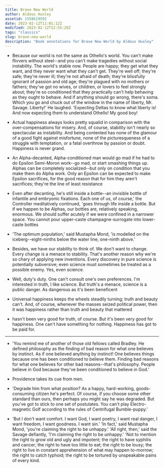 ```yaml
---
title: Brave New World
author: Aldous Huxley
assetid: 1558619592
date: 2023-02-12T11:01:12Z
modified: 2023-02-12T12:55:28Z
tags: "classics"
slug: brave-new-world
description: "Book annotations for Brave New World by Aldous Huxley"
---
```


*  Because our world is not the same as Othello's world. You can't make flivvers without steel--and you can't make tragedies without social instability. The world's stable now. People are happy; they get what they want, and they never want what they can't get. They're well off; they're safe; they're never ill; they're not afraid of death; they're blissfully ignorant of passion and old age; they're plagued with no mothers or fathers; they've got no wives, or children, or lovers to feel strongly about; they're so conditioned that they practically can't help behaving as they ought to behave. And if anything should go wrong, there's soma. Which you go and chuck out of the window in the name of liberty, Mr. Savage. Liberty!' He laughed. 'Expecting Deltas to know what liberty is! And now expecting them to understand Othello! My good boy!

*  Actual happiness always looks pretty squalid in comparison with the over-compensations for misery. And, of course, stability isn't nearly so spectacular as instability. And being contented has none of the glamour of a good fight against misfortune, none of the picturesqueness of a struggle with temptation, or a fatal overthrow by passion or doubt. Happiness is never grand.

*  An Alpha-decanted, Alpha-conditioned man would go mad if he had to do Epsilon Semi-Moron work--go mad, or start smashing things up. Alphas can be completely socialized--but only on condition that you make them do Alpha work. Only an Epsilon can be expected to make Epsilon sacrifices, for the good reason that for him they aren't sacrifices; they're the line of least resistance

*  Even after decanting, he's still inside a bottle--an invisible bottle of infantile and embryonic fixations. Each one of us, of course,' the Controller meditatively continued, 'goes through life inside a bottle. But if we happen to be Alphas, our bottles are, relatively speaking, enormous. We should suffer acutely if we were confined in a narrower space. You cannot pour upper-caste champagne-surrogate into lower-caste bottles

*  'The optimum population,' said Mustapha Mond, 'is modelled on the iceberg--eight-ninths below the water line, one-ninth above.'

*  Besides, we have our stability to think of. We don't want to change. Every change is a menace to stability. That's another reason why we're so chary of applying new inventions. Every discovery in pure science is potentially subversive; even science must sometimes be treated as a possible enemy. Yes, even science.

*  Well, duty's duty. One can't consult one's own preferences. I'm interested in truth, I like science. But truth's a menace, science is a public danger. As dangerous as it's been beneficent

*  Universal happiness keeps the wheels steadily turning; truth and beauty can't. And, of course, whenever the masses seized political power, then it was happiness rather than truth and beauty that mattered

*  hasn't been very good for truth, of course. But it's been very good for happiness. One can't have something for nothing. Happiness has got to be paid for.

---

*  'You remind me of another of those old fellows called Bradley. He defined philosophy as the finding of bad reason for what one believes by instinct. As if one believed anything by instinct! One believes things because one has been conditioned to believe them. Finding bad reasons for what one believes for other bad reasons--that's philosophy. People believe in God because they've been conditioned to believe in God.'

*  Providence takes its cue from men.

*  'Degrade him from what position? As a happy, hard-working, goods-consuming citizen he's perfect. Of course, if you choose some other standard than ours, then perhaps you might say he was degraded. But you've got to stick to one set of postulates. You can't play Electro-magnetic Golf according to the rules of Centrifugal Bumble-puppy.'

*  'But I don't want comfort. I want God, I want poetry, I want real danger, I want freedom, I want goodness. I want sin.'
         'In fact,' said Mustapha Mond, 'you're claiming the right to be unhappy.'
         'All right, then,' said the Savage defiantly, 'I'm claiming the right to be unhappy.'
         'Not to mention the right to grow old and ugly and impotent; the right to have syphilis and cancer; the right to have too little to eat; the right to be lousy; the right to live in constant apprehension of what may happen to-morrow; the right to catch typhoid; the right to be tortured by unspeakable pains of every kind.

